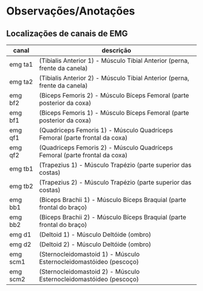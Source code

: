 # Observações/Anotações

## Localizações de canais de EMG
|canal|descrição|
|--|--|
|emg ta1 |(Tibialis Anterior 1) - Músculo Tibial Anterior (perna, frente da canela)
|emg ta2 |(Tibialis Anterior 2) - Músculo Tibial Anterior (perna, frente da canela)
|emg bf2 |(Biceps Femoris 2) - Músculo Bíceps Femoral (parte posterior da coxa)
|emg bf1 |(Biceps Femoris 1) - Músculo Bíceps Femoral (parte posterior da coxa)
|emg qf1 |(Quadriceps Femoris 1) - Músculo Quadríceps Femoral (parte frontal da coxa)
|emg qf2 |(Quadriceps Femoris 2) - Músculo Quadríceps Femoral (parte frontal da coxa)
|emg tb1 |(Trapezius 1) - Músculo Trapézio (parte superior das costas)
|emg tb2 |(Trapezius 2) - Músculo Trapézio (parte superior das costas)
|emg bb1 |(Biceps Brachii 1) - Músculo Bíceps Braquial (parte frontal do braço)
|emg bb2 |(Biceps Brachii 2) - Músculo Bíceps Braquial (parte frontal do braço)
|emg d1 |(Deltoid 1) - Músculo Deltóide (ombro)
|emg d2 |(Deltoid 2) - Músculo Deltóide (ombro)
|emg scm1 |(Sternocleidomastoid 1) - Músculo Esternocleidomastóideo (pescoço)
|emg scm2 |(Sternocleidomastoid 2) - Músculo Esternocleidomastóideo (pescoço)